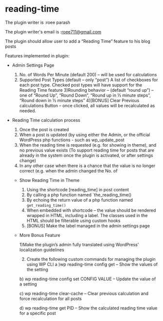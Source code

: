 # reading-time
The plugin writer is :roee parash

The plugin writer's email is :roee711@gmail.com

The plugin should allow user to add a “Reading Time” feature to his blog  posts

Features implemented in plugin:

* Admin Settings Page
    1) No. of Words Per Minute (default 200) – will be used for calculations
    2) Supported Post Types (default – only “post”)
       A list of checkboxes for each post type. Checked post types will have support for 
       the Reading Time feature
    3)Rounding behavior – (default “round up”) – one of “Round Up”, “Round Down”, 
    “Round up in ½ minute steps”, “Round down in ½ minute steps”
    4)[BONUS] Clear Previous calculations Button – once clicked, all values will be 
    recalculated as needed.

* Reading Time calculation process
    1) Once the post is created
    2) When a post is updated (by using either the Admin, or the official WordPress php functions - such as wp_update_post
    3) When the reading time is requested (e.g. for showing in theme), and no previous value exists (To support reading time for posts that are already in the system once the            plugin is activated, or after settings change)
    4) In any other case when there is a chance that the value is no longer correct (e.g. when the admin changed the No. of
  
  * Show Reading Time in Theme
      1) Using the shortcode [reading_time] in post content
      2) By calling a php function named `the_reading_time()
      3) By echoing the return value of a php function named `get_reading_time()`
      5) When embedded with shortcode – the value should be rendered wrapped in
          HTML, including a label. The classes used in the HTML should be filterable 
          using custom hooks
      5) [BONUS] Make the label managed in the admin settings page

  * More Bonus Feature
  
     1)Make the plugin’s admin fully translated using WordPress’ localization 
      guidelines
      
    2) Create the following custom commands for managing the plugin using WP CLI
      a )wp reading-time config get – Show the values of the setting
      
      b) wp reading-time config set CONFIG VALUE – Update the value of a setting
      
      c)  wp reading-time clear-cache – Clear previous calculation and force 
recalculation for all posts

    d) wp reading-time get PID – Show the calculated reading time value for a 
specific post


   
